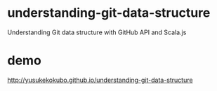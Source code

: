 # understanding-git-data-structure
Understanding Git data structure with GitHub API and Scala.js

# demo
http://yusukekokubo.github.io/understanding-git-data-structure

